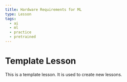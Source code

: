 ```yaml
---
title: Hardware Requirements for ML
type: Lesson
tags:
  - ai
  - ml
  - practice
  - pretrained
---
```


# Template Lesson

This is a template lesson. It is used to create new lessons.
